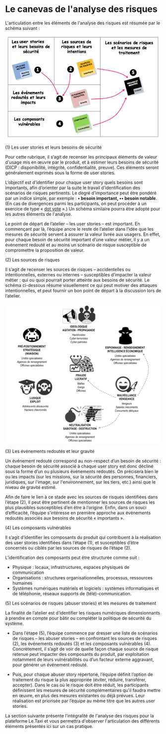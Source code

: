 # Le canevas de l'analyse des risques

L'articulation entre les éléments de l'analyse des risques est résumée par le schéma suivant :

![](assets/canevas.png)

\(1\) Les user stories et leurs besoins de sécurité

Pour cette rubrique, il s’agit de recenser les principaux éléments de valeur d'usage mis en œuvre par le produit, et à estimer leurs besoins de sécurité \(DICP : disponibilité, intégrité, confidentialité, preuve\). Ces éléments seront généralement exprimés sous la forme de user stories.

L’objectif est d’identifier pour chaque user story quels besoins sont importants, afin d’orienter par la suite le travail d’identification des scénarios de risques pertinents. Le degré d’importance peut être pondéré par un indice simple, par exemple : **• besoin important, •• besoin notable**. \(En cas de divergences parmi les participants, on peut procéder à un exercice de type « [dot vote](https://en.wikipedia.org/wiki/Dot-voting) ».\) Un schéma similaire pourra être adopté pour les autres éléments de l'analyse.

Le point de départ de l’atelier – les user stories – est important. En commençant par là, l’équipe ancre le reste de l’atelier dans l’idée que les mesures de sécurité servent à assurer la valeur livrée aux usagers. En effet, pour chaque besoin de sécurité important d’une valeur métier, il y a un événement redouté et au moins un scénario de risque susceptible de compromettre la proposition de valeur.

\(2\) Les sources de risques

Il s’agit de recenser les sources de risques – accidentelles ou intentionnelles, externes ou internes – susceptibles d’impacter la valeur métier : qui ou quoi pourrait porter atteinte aux besoins de sécurité. Le schéma ci-dessous résume visuellement ce qui peut motiver des attaques intentionnelles, et peut fournir un bon point de départ à la discussion lors de l’atelier.

![](assets/sources.png)

\(3\) Les événements redoutés et leur gravité

Un événement redouté correspond au non-respect d’un besoin de sécurité : chaque besoin de sécurité associé à chaque user story est donc décliné sous la forme d’un ou plusieurs événements redoutés. On précisera bien le ou les impacts \(sur les missions, sur la sécurité des personnes, financiers, juridiques, sur l'image, sur l'environnement, sur les tiers, etc.\) ainsi que le niveau de gravité estimé.

Afin de faire le lien à ce stade avec les sources de risques identifiées dans l’étape \(2\), il peut être pertinent de mentionner les sources de risques les plus plausibles susceptibles d’en être à l’origine. Enfin, dans un souci d’efficacité, l’équipe s’intéresse en première approche aux événements redoutés associés aux besoins de sécurité « importants ».

\(4\) Les composants vulnérables

Il s’agit d’identifier les composants du produit qui contribuent à la réalisation des user stories identifiées dans l’étape \(1\), et susceptibles d’être concernés ou ciblés par les sources de risques de l’étape \(2\).

L’identification des composants peut être structurée comme suit :

* Physique : locaux, infrastructures, espaces physiques de communication
* Organisations : structures organisationnelles, processus, ressources humaines
* Systèmes numériques matériels et logiciels : systèmes informatiques et de téléphonie, réseaux supports de \(télé\)-communication.

\(5\) Les scénarios de risques \(abuser stories\) et les mesures de traitement

La finalité de l’atelier est d’identifier les risques numériques dimensionnants à prendre en compte pour bâtir ou compléter la politique de sécurité du système.

* Dans l’étape \(5\), l’équipe commence par dresser une liste de scénarios de risques – les abuser stories – en confrontant les sources de risques \(2\), les événements redoutés \(3\) et les composants vulnérables \(4\). Concrètement, il s’agit de voir de quelle façon chaque source de risque retenue peut impacter des composants du produit, par exploitation notamment de leurs vulnérabilités ou d’un facteur externe aggravant, pour générer un événement redouté.

* Puis, pour chaque abuser story répertorié, l’équipe définit l’option de traitement du risque la plus appropriée \(éviter, réduire, transférer, accepter\). Dans le cas où le risque doit être réduit, les participants définissent les mesures de sécurité complémentaires qu'il faudra mettre en œuvre, en plus des mesures existantes ou déjà prévues. Leur réalisation est priorisée par l’équipe au même titre que les autres user stories.

La section suivante présente l'intégralité de l'analyse des risques pour la plateforme Le.Taxi et vous permettra d'observer l'articulation des différents éléments présentés ici sur un cas pratique.

